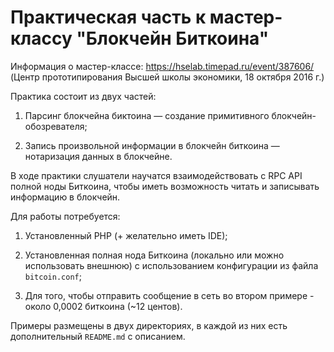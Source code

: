 # Практическая часть к мастер-классу "Блокчейн Биткоина"

Информация о мастер-классе: https://hselab.timepad.ru/event/387606/ (Центр прототипирования Высшей школы экономики, 18 октября 2016 г.)

Практика состоит из двух частей:

1. Парсинг блокчейна биктоина — создание примитивного блокчейн-обозревателя;

2. Запись произвольной информации в блокчейн биткоина — нотаризация данных в блокчейне.

В ходе практики слушатели научатся взаимодействовать с RPC API полной ноды Биткоина, чтобы иметь возможность читать и записывать информацию в блокчейн.

Для работы потребуется:

1. Установленный PHP (+ желательно иметь IDE);

2. Установленная полная нода Биткоина (локально или можно использовать внешнюю) с использованием конфигурации из файла `bitcoin.conf`;

3. Для того, чтобы отправить сообщение в сеть во втором примере - около 0,0002 биткоина (~12 центов).

Примеры размещены в двух директориях, в каждой из них есть дополнительный `README.md` с описанием.